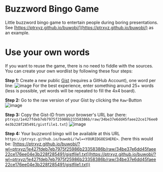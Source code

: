 # Buzzword Bingo Game

Little buzzword bingo game to entertain people during boring presentations. See [https://ptrxyz.github.io/buwobi/](https://ptrxyz.github.io/buwobi/) as an example.

# Use your own words

If you want to reuse the game, there is no need to fiddle with the sources.
You can create your own wordlist by following these four steps:

**Step 1:** Create a new public [Gist](https://gist.github.com/) (requires a GitHub Account), one word per line:
![image](https://user-images.githubusercontent.com/209056/134182290-82b254cb-bff9-4c24-8aad-c7a2a413ff44.png)
For the best experience, enter something around 25+ words (less is possible, yet words will be repeated to fill the 4x4 board).

**Step 2:** Go to the raw version of your Gist by clicking the `Raw`-Button
![image](https://user-images.githubusercontent.com/209056/134182422-0b1ee51a-7a39-4d36-b057-4cb0a8d96e04.png)

**Step 3:** Copy the Gist-ID from your browser's URL bar (here: `ptrxyz/1e427fdeb7eb7975f25986b23358386b/raw/34be37e6dd45faee22ce176ee04e3b228f285491/gistfile1.txt`)
![image](https://user-images.githubusercontent.com/209056/134182924-ac8d9dac-289b-45eb-95cf-3c3ca8e16d9c.png)

**Step 4:** Your buzzword bingo will be available at this URL `https://ptrxyz.github.io/buwobi/?wl=<YOURIDGOESHERE>`.
(here this would be: [https://ptrxyz.github.io/buwobi/?wl=ptrxyz/1e427fdeb7eb7975f25986b23358386b/raw/34be37e6dd45faee22ce176ee04e3b228f285491/gistfile1.txt](https://ptrxyz.github.io/buwobi/?wl=ptrxyz/1e427fdeb7eb7975f25986b23358386b/raw/34be37e6dd45faee22ce176ee04e3b228f285491/gistfile1.txt))

